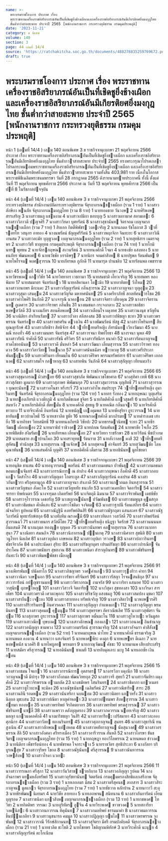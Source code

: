 ```yaml
---
name: >-
  พระบรมราชโองการ ประกาศ เรื่อง
  พระราชทานเครื่องราชอิสริยาภรณ์อันเป็นที่เชิดชูยิ่งช้างเผือกและเครื่องราชอิสริยาภรณ์อันมีเกียรติยศยิ่งมงกุฎไทย
  ชั้นต่ำกว่าสายสะพาย ประจำปี 2565 [พนักงานราชการ กระทรวงยุติธรรม กรมคุมประพฤติ]
date: '2023-11-21'
category: ข พิเศษ
volume: 140
section: 3
page: 44 เล่มที่ 14/4
source: 'https://ratchakitcha.soc.go.th/documents/488278835259769672.pdf'
draft: true
---
```


# พระบรมราชโองการ ประกาศ เรื่อง พระราชทานเครื่องราชอิสริยาภรณ์อันเป็นที่เชิดชูยิ่งช้างเผือกและเครื่องราชอิสริยาภรณ์อันมีเกียรติยศยิ่งมงกุฎไทย ชั้นต่ำกว่าสายสะพาย ประจำปี 2565 [พนักงานราชการ กระทรวงยุติธรรม กรมคุมประพฤติ]

หน้า 1 (เลมที่ 14/4 ) เลม 140 ตอนพิเศษ 3 ข ราชกิจจานุเบกษา 21 พฤศจิกายน 2566 ประกาศ เรื่อง พระราชทานเครื่องราชอิสริยาภรณอันเป็นที่เชิดชูยิ่งชางเผือก และเครื่องราชอิสริยาภรณอันมีเกียรติยศยิ่งมงกุฎไทย ชั้นต่ํากวาสายสะพาย ประจําป 2565 ทรงพระกรุณาโปรดเกลาโปรดกระหมอมพระราชทานเครื่องราชอิสริยาภรณอันเป็นที่เชิดชูยิ่งชางเผือก และเครื่องราชอิสริยาภรณอันมีเกียรติยศยิ่งมงกุฎไทย ชั้นต่ํากวาสายสะพาย รวมทั้งสิ้น 403,981 ราย เนื่องในโอกาสพระราชพิธีเฉลิมพระชนมพรรษา วันที่ 28 กรกฎาคม 2565 ดังรายนามทายประกาศนี้ ทั้งนี้ ตั้งแต่วันที่ 11 พฤศจิกายน พุทธศักราช 2566 ประกาศ ณ วันที่ 13 พฤศจิกายน พุทธศักราช 2566 เป็นปที่ 8 ในรัชกาลปจจุบัน

หน้า 44 (เลมที่ 14/4 ) เลม 140 ตอนพิเศษ 3 ข ราชกิจจานุเบกษา 21 พฤศจิกายน 2566 กระทรวงยุติธรรม สํานักงานปลัดกระทรวงยุติธรรม จัตุรถาภรณชางเผือก (รวม 1 ราย) 1 นางสาวลักษิกา พนภัย จัตุรถาภรณมงกุฎไทย (รวม 8 ราย) 1 นายยอดชาย วันวงษ 2 นายศิริพงษ สรรเสริญ 3 นางสาวชมภู แชมงาม 4 นางสาวเปมิกา ชอบบุญ 5 นางสาวผกามาศ สลามเตะ 6 นางสาววิภาวดี ปญจศิริ 7 นางสาววิยดา บุศยรัตน์ 8 นางสาวสุชานันท จิตรจอม เบญจมาภรณชางเผือก (รวม 7 ราย) 1 สิบเอก กิตติ์พิพัชร วงคเจริญ 2 นายนภดล รัชโตภาส 3 วาที่รอยโท วสนุกร กาทอง 4 นางนพรัตน์ ธัญญศรีรัตน์ 5 นางสาวพฤกจิกา จินทะยะ 6 นางสาวภาวิณี งานสม 7 นางสาวละมัย บุญชูวงค เบญจมาภรณมงกุฎไทย (รวม 2 ราย) 1 นายสุทธิสาร เนตรจตุพร 2 นางสาววัชรี ชาญยุทธ กรมคุมประพฤติ จัตุรถาภรณชางเผือก (รวม 74 ราย) 1 นายโกมินทร พุทธน 2 นายจักรกฤษณ สงวนรัตน์ 3 นายทนงศักดิ์ ใจมา 4 นายธงชัย แสงทอง 5 นายธนภัทร พัฒนพงศ 6 นายธวัชชัย บรรดิษฐ 7 นายนิกร จอมคําสิงห 8 นายปฐพล รัตนพันธ 9 นายไพโรจน พงศสุวรรณ 10 นายภัทรพล ภูภักดี 11 นายมารุต ปานขลิบ 12 นายรัตนพล เพชรราช

หน้า 45 (เลมที่ 14/4 ) เลม 140 ตอนพิเศษ 3 ข ราชกิจจานุเบกษา 21 พฤศจิกายน 2566 13 นายวัชรพงค แกววิชัย 14 นายวิทยากร เวชกามา 15 นายสมชาติ เอี๊ยวเจริญ 16 นายสมพร หลงพิมาย 17 นายสมมาตร จันทร์แกว 18 นายอสิคานดา โตะมิง 19 นายอาทิตย วังใหม 20 นางสาวกนกพร มีกะแดะ 21 นางสาวกัญญารัตน์ กลิ่นสุวรรณ 22 นางสาวกาญจนา บุญอุม 23 นางสาวกุสุมา เสนคุม 24 นางสาวขวัญจิต มหายศนันท 25 นางครียาภัทธิ์ สกลทัศนวรโชต 26 นางสาวคําไพศิริ ชินภักดี 27 นางจารุณี นาคออน 28 นางสาวจิตรา เที่ยงคุณ 29 นางสาวจิตรานนท ภูเตศวร 30 นางสาวจิราพร กลิ่นชื่น 31 นางชมชนก กระจงกลาง 32 นางสาวชลธิชา พงษสวัสดิ์ 33 นางณภัทร สอนศีลพงศ 34 นางสาวเตือนใจ ผดุงทศ 35 นางสาวนงนุช ขวัญยืน 36 นางนิติยา สําเรียนรัมย 37 นางสาวบัวลา สลีสองสม 38 นางสาวปพิชญา ชะทา 39 นางสาวพรพรรณ จันทร์อาย 40 นางสาวพรศริน ดวงเงิน 41 นางพัฒนรัตน์ หัสชู 42 นางสาวไพรินทร สืบบุณญารักษ์ 43 นางสาวภัทธิรา สิทธิจักร 44 วาที่รอยตรีหญิง ภัทรนันท เวียงวัฒนา 45 นางมณี ทองทั่ว 46 นางสาวมนพร จันทร์สุข 47 นางสาวรจนา ทิพย์โยธา 48 นางรจนา นุพล 49 นางสาวรัชนี จําศักดิ์ 50 นางสาวรัชนี ศรีวิศร 51 นางสาวรัชนีกร ธนาคํา 52 นางสาวรัตนกาญจน ฮวดไชยอนันต 53 นางสาวเรวดี มั่นหลํา 54 นางสาววัฒนา เลี่ยมสุวรรณ 55 นางสาววิราพร ทองดวง 56 นางสาววิลาวัลย ใหมนวล 57 นางสาวศนันธฉัตร หาวหาญ 58 นางสาวศรีประภา พันธอุน 59 นางสาวศิรินยา เยี่ยมมโน 60 นางสาวศิริพร พรรณทรัพย์สาร 61 นางสาวศิริพร เอกอนงค 62 นางสาวสมใจ กลาหาญ 63 นางสายพิน วันภักดี 64 นางสาวสุกัญญา เทียนมะเริง

หน้า 46 (เลมที่ 14/4 ) เลม 140 ตอนพิเศษ 3 ข ราชกิจจานุเบกษา 21 พฤศจิกายน 2566 65 นางสาวสุขุมาภรณ ผิวสรอย 66 นางสาวสุชาภัค พิพัฒนะเวชไชยศาล 67 นางสุทิศา เทพี 68 นางสาวสุภัชชา มูลมาก 69 นางสาวสุภาพร พิพัฒนกุล 70 นางสาวสุมาวรรณ บุญสิทธิ์ 71 นางสาวสุวรรณา บุณยะนันท 72 นางสาวอโนชา หริ่งระรี่ 73 นางสาวอําไพ สมประยูร 74 วาที่รอยตรีหญิง อุมารินทร จันทรัศมี จัตุรถาภรณมงกุฎไทย (รวม 124 ราย) 1 นายกร รังทอง 2 นายกฤษณะ บุญเสริม 3 นายกองเกียรติ แวงชัยภูมิ 4 นายกิตติ์ธเนศ ชูจิตร 5 นายกิตติศักดิ์ แกวสุขศรี 6 นายเกียรติศักดิ์ สมหวัง 7 นายเกียรติศักดิ์ สัตยมั่น 8 นายคงศักดิ์ สุทธนู 9 นายคณิต กลิ่นแจง 10 นายจิรศักดิ์ ขาวบาง 11 นายจีระศักดิ์ อินทรัตน์ 12 นายชนัญู เกงคุมพล 13 นายชัยสุริยา ถูระวรรณ 14 นายชายันต ชาวบ้านโพธิ์ 15 นายเชาวลิต ชูชัย 16 นายณรงคทศักดิ์ มากภิรมย 17 นายดํารงเดช เฮงยิ่ง 18 นายถิรธร วิทยสมิทธิ์ 19 นายทนงเกียรติ วิชัยปะ 20 นายธรรมวนิทธ ระทา 21 นายธีรวัฒน เผือกผอง 22 นายนราธิป ราชิวงศ 23 นายปภณ รัตนพันธ 24 นายพรชัย ใจเกื้อ 25 นายพิชิตชัย สงึมรัมย 26 นายภัทรพล เอี่ยมจอย 27 นายวิทยา ราชรักษา 28 นายวิรัตน์ พืชบัวงาม 29 นายสมชาย สงาบ้านโคก 30 นายสรายุทธ รัตนราช 31 นายสังวาลย คงสี 32 วาที่รอยตรี สุทัศน ทํานักสุข 33 นายสุบรรณ กานจักษ 34 นายสุพจน คําจันทร์ 35 นายสุวัฒนชัย โลหคุณาพันธ 36 นายแสนศักดิ์ บุญศิริ 37 นายอดิศักดิ์ เต็มราม 38 นายอธินันท มูลไชยตา

หน้า 47 (เลมที่ 14/4 ) เลม 140 ตอนพิเศษ 3 ข ราชกิจจานุเบกษา 21 พฤศจิกายน 2566 39 นายอนุชิต ชาแสน 40 นายอนุวรรตน พลรัตน์ 41 นางสาวกมลชนก บัวพันธุ 42 นางสาวกมลชนก หอมแกนจันทร์ 43 นางสาวกรรณิการ ณ ลําปาง 44 นางสาวกฤษณา กิ่งศักดิ์ 45 นางสาวกอบแกว วัดสําโรง 46 นางสาวกัญญดา โกตระกูล 47 นางสาวกัญญารัตน์ คงเปรม 48 นางสาวกันยวรา ศรีกุศลานุกูล 49 นางสาวกาญจนา สําเภาดี 50 นางสาวแกวกมล อินทสุวรรณ 51 นางสาวขวัญชนก สังคะโห 52 นางสาวขวัญหทัย ชนะภัย 53 นางสาวแคทลียา จิตอารีย 54 นางสาวจรรยา ทิพย์เนตร 55 นางจารุมล เกิดทรัพย์ 56 นางจิตฤดี ฉิมนาม 57 นางสาวจิราพันธ เดชพิชัย 58 นางสาวจุไรวรรณ เดชอรัญ 59 นางชญาณนันท ปวัฒพันธ 60 นางสาวชมพูนุช คุมสกุล 61 นางสาวชิดชนก ศักดิ์แสง 62 นางสาวโชติดา จงจิตต 63 นางสาวฐาปนี รัตนเสถียร 64 นางสาวณัจฉรียา ธูปหอม 65 นางสาวณัฏฐินี คงทรัพย์สินสิริ 66 นางสาวณัฐกฤตา แสนละคร 67 นางสาวณัฐวิภารัศมิ์ พุทธารักษ์สกุล 68 นางทับทิม ณรงคมี 69 นางสาวทิตภา วงสวัสดิ์ 70 นางสาวทิพย์รัตน์ สุวรรณฉวี 71 นางสาวธนกร สวัสดิ์ไชย 72 วาที่รอยตรีหญิง ธนิฎฐา จิตรักษ์ 73 นางสาวนนนนท ถิ่นแสนดี 74 นางนฤมล ทองนุย บุญดล 75 นางสาวนันทพร คลายสุบรรณ 76 นางสาวนาถยา สุนา 77 นางนิตยา สมณกิจ 78 นางสาวนิภาภรณ ปนเกตุ 79 นางสาวนิศากร สุขนิติ 80 นางสาวนูไรยา นิลเลิศ 81 นางสาวบุปผา เกษหอม 82 นางสาวบุปผา วรวงษ 83 นางสาวปภาวรินทร พัชรจิราภัค 84 นางประนัดดา สุริยะ 85 นางสาวปรัชญาบุตร เปรมปรัชญา 86 นางสาวปารณีย จันประโคน 87 นางสาวพนัชกร สุขสงวน 88 นางสาวพนิดา สําราญอินทร 89 นางสาวพัชรินทร กันทะวัง 90 นางสาวพิมพพัชชา เมืองดู

หน้า 48 (เลมที่ 14/4 ) เลม 140 ตอนพิเศษ 3 ข ราชกิจจานุเบกษา 21 พฤศจิกายน 2566 91 นางเพียรพันธ ปนัดสาโก 92 นางสาวภิชญาพร วงศคําแกว 93 นางสาวรุงทิวา คํายา 94 นางสาววนิดา วงษนอก 95 นางสาววรัชยา ศรีจันทร์ 96 นางสาววรัสญา โรจนสนธิกุล 97 นางสาววรารัตน์ กปญชรานนท 98 นางสาววัชราภรณ งามจรัส 99 นางวาริยา แสนยศ 100 นางสาววาสุนีย ฤกษใหญ 101 นางสาววิสวาจี จิตอารีย 102 นางวิสุดา สุขทองสา 103 นางวีรดา สารเพ็ชร 104 นางสาวศรวดี เศวตะพุกกะ 105 นางสาวศิริขวัญ แสงชมภู 106 นางสาวสมปอง มุขดา 107 นางสาวสากีนะ เจะลง 108 นางสาวสายทอง ทรัพย์เจริญ 109 นางสาวสิตาวีร นวพงษวรศิริ 110 นางสาวสิริวรรินทร อินศวรคณา 111 นางสาวสุกัญญา กําแพงแกว 112 นางสาวสุกัญญา พรมมินทร 113 นางสาวสุคนธ คุมนุม 114 นางสาวสุพรรษา อัครวณิชเลิศ 115 นางสาวสุพัตรา จันปุม 116 นางสุภาพร ถูระวรรณ 117 นางสาวสุภาพร หมื่นมะโน 118 นางสาวสูไหวบะ หวันมูสอ 119 นางสาวเสาวณีย บุษบงค 120 นางเสาวลักษณ กองแกว 121 นางสาวอนงค อินชํานาญ 122 นางสาวอนัญญา ขามพวง 123 นางสาวอมรรัตน์ สุวรรณเจริญ 124 นางสาวอัจฉรา คําสีสังข เบญจมาภรณชางเผือก (รวม 52 ราย) 1 นายคมกฤษณ นําไทย 2 นายธนาศักดิ์ ธรรมเจริญ 3 นายนพดล คงดวน 4 นายนาวา แสงจันทร์ 5 นายพงศพีระ คงตุก 6 นายพงษธร ดีเฉลา 7 นายพงษพนัส นวลศิริ 8 นายไพบูลย พรหมยา 9 นายภาณุวัฒน คัชชะ 10 นายมานพ เสียงประเสริฐ 11 นายสมัคร ศรีสุวรรณ 12 นายอดินันท ซาแมยี 13 นายอับดุลเลาะ มะบู 14 นายเอกชัย เงินออน

หน้า 49 (เลมที่ 14/4 ) เลม 140 ตอนพิเศษ 3 ข ราชกิจจานุเบกษา 21 พฤศจิกายน 2566 15 นางสาวกชมน ใจแกว 16 นางสาวกรรณิการ อุตสาตร 17 นางกรวิภา ผดุงนึก 18 นางสาวกาญจณวดี มีบํารุง 19 นางสาวกิ่งกมล พัฒนวิทยกุล 20 นางสาวจรี สุขทวี 21 นางสาวจันทิรา ผดุงศักดิ์ 22 นางสาวจิรพรรณ อวมกลัด 23 นางชมัยพร โสนรินทร 24 นางสาวชิดาภา แกวเนตร 25 นางสาวซูไวบะห หะมิดง 26 นางณัฐธนันท เฉลิมรัตน์ 27 นางสาวณิชารีย สาระ 28 นางสาวนลินี รอดพน 29 นางสาวนันฑริกา นบนอม 30 นางสาวนิตยา แกวหรั่ง 31 นางสาวนิลุบล มุขะเสน 32 นางสาวปณิตา หาญคําหลา 33 นางสาวปทมพร สิงหสุวรรณ 34 นางสาวปทมา ทองบอ 35 นางสาวพรทิพย์ จิรกิตตยากร 36 นางสาวพรทิพย์ พรมสุวรรณ 37 นางสาวพัชรินทร แซลี้ 38 นางสาวแพรวา คลังบุญครอง 39 นางสาวภควรรณ นอยเจริญ 40 นางสาวมลญา แกวมงคลศักดิ์ 41 นางมาริชชญา วินสิริ 42 นางสาวยารียะ เปรัสมายา 43 นางสาวละออง ศุภนิกร 44 นางสาวลาวัลย ทองนรินทร 45 นางสาวศุภกาญจน สุนทร 46 นางสาวสุธาริณี ทนสูงเนิน 47 นางสาวเสาวลักษณ แปงหอม 48 นางสาวหทัยกาญจน นัดสุนวงศ 49 นางสาวอรพรรณ สีลิ 50 นางสาวอังศดา ศรีทรงเมือง 51 นางสาวอารีวรรณ สันหลี 52 นางสาวไอรษา ขันธจิตร เบญจมาภรณมงกุฎไทย (รวม 15 ราย) 1 นายกฤษฎา ทองวิไลพรรณ 2 นายนพดล ขําวงค 3 นายนิติกร เพ็ชรรัตน์ทอง 4 นายพัชรพล ใจกระจาง 5 นายราชวัตร สุทธิประภา 6 นางกัลยา บริบูรณสุข 7 นางสาวจุรีพร ไขกล 8 นางสาวณัฐนันท ศรีสุวรรณ 9 นางสาวนันทวรรณ วงษสิงห 10 นางสาวไรดา แวเยะ

หน้า 50 (เลมที่ 14/4 ) เลม 140 ตอนพิเศษ 3 ข ราชกิจจานุเบกษา 21 พฤศจิกายน 2566 11 นางสาววรรณภา ศรีสุภา 12 นางสาววันวิสาข ชวยภิบาล 13 นางสาวอภิญญา รูปคม 14 นางอัจฉราพร แยมหลั่งทรัพย์ 15 นางสาวอุรัชยานันท จิตตรัตน์ กรมคุมครองสิทธิและเสรีภาพ จัตุรถาภรณชางเผือก (รวม 3 ราย) 1 นายเอกอมร มีสม 2 นางสาวตรีสุคนธ ลาภสาร 3 นางสาวสิระกาญจน มูลแกว จัตุรถาภรณมงกุฎไทย (รวม 7 ราย) 1 นายชัชวาล หลักบ้าน 2 นายนาวาวี สะอุ 3 นายพีรพัฒน นิลทมร 4 นายวิชัย ลายทอง 5 นายเอกพจน สนิทนาน 6 นางสาวกันยารัตน์ เอี่ยมบุญรอด 7 นางสาวธนิดา แกวสิงห เบญจมาภรณชางเผือก (รวม 13 ราย) 1 นายกชพงศ โทวิชา 2 นายกิตติพร วรรณะ 3 นายภูริทัตร อูจีน 4 นายวีระพงศ ขาวขวงค 5 นายสการียา วงคนิสะ 6 นางสาวกนกวรรณ ทิคุนันท 7 นางสาวกมลทิพย์ ธรรมมาคํา 8 นางสาวธมลวรรณ ชิ้นปนเกลียว 9 นางสาวนุชนารถ คมมูล 10 นางสาวปฏิญญา บมไล 11 นางสาวพรพรรณ จูงพันธ 12 นางสาววราณี วีรักษ์สิกานนท 13 นางสาวสุจิตรา มีศรี กรมบังคับคดี จัตุรถาภรณชางเผือก (รวม 21 ราย) 1 นายชวลิต ชะโชติ 2 นายไชยพร โชติญาณพิทักษ์ 3 นายวีระศักดิ์ นะนุย 4 นางสาวกัญญารัตน์ ตะโกเนียม

